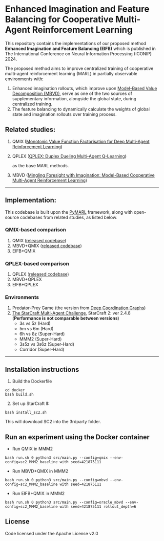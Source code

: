 # Enhanced Imagination and Feature Balancing for Cooperative Multi-Agent Reinforcement Learning
  
This repository contains the implementations of our proposed method **Enhanced Imagination and Feature Balancing (EIFB)** which is published in The International Conference on Neural Information Processing (ICONIP) 2024. 

The proposed method aims to improve centralized training of cooperative multi-agent reinforcement learning (MARL) in partially observable environments with: 
1. Enhanced imagination rollouts, which improve upon [Model-Based Value Decomposition (MBVD)](https://proceedings.neurips.cc/paper_files/paper/2022/hash/49be51578b507f37cd8b5fad379af183-Abstract-Conference.html), serve as one of the two sources of supplementary information, alongside the global state, during centralized training.
2. The feature balancing to dynamically calculate the weights of global state and imagination rollouts over training process.

## Related studies:

1. QMIX ([Monotonic Value Function Factorisation for Deep
 Multi-Agent Reinforcement Learning](https://www.jmlr.org/papers/v21/20-081.html))
2. QPLEX ([QPLEX: Duplex Dueling Multi-Agent Q-Learning](https://openreview.net/forum?id=Rcmk0xxIQV))

    as the base MARL methods.

3. MBVD ([Mingling Foresight with Imagination: Model-Based
 Cooperative Multi-Agent Reinforcement Learning](https://proceedings.neurips.cc/paper_files/paper/2022/hash/49be51578b507f37cd8b5fad379af183-Abstract-Conference.html))
---
## Implementation:
This codebase is built upon the [PyMARL](https://github.com/oxwhirl/pymarl) framework, along with open-source codebases from related studies, as listed below:
### QMIX-based comparison
1. QMIX ([released codebase](https://github.com/oxwhirl/pymarl))
2. MBVD+QMIX ([released codebase](https://proceedings.neurips.cc/paper_files/paper/2022/hash/49be51578b507f37cd8b5fad379af183-Abstract-Conference.html))
3. EIFB+QMIX

### QPLEX-based comparison
1. QPLEX ([released codebase](https://github.com/wjh720/QPLEX))
2. MBVD+QPLEX
3. EIFB+QPLEX

### Environments
1. Predator-Prey Game (the version from [Deep Coordination Graphs](https://github.com/wendelinboehmer/dcg/blob/master/src/envs/stag_hunt.py))
2. [The StarCraft Multi-Agent Challenge](https://github.com/oxwhirl/smac), StarCraft 2: ver 2.4.6 (**Performance is not comparable between versions**)
   - 3s vs 5z (Hard)
   - 5m vs 6m (Hard)
   - 6h vs 8z (Super-Hard)
   - MMM2 (Super-Hard)
   - 3s5z vs 3s6z (Super-Hard)
   - Corridor (Super-Hard)

---
## Installation instructions
1. Build the Dockerfile    
```shell 
cd docker 
bash build.sh 
``` 
2. Set up StarCraft II:    
```shell 
bash install_sc2.sh
 ``` 
This will download SC2 into the 3rdparty folder.

## Run an experiment using the Docker container
 - Run QMIX in MMM2
```shell
bash run.sh 0 python3 src/main.py --config=qmix --env-config=sc2_MMM2_baseline with seed=421875111
```

 - Run MBVD+QMIX in MMM2
```shell
bash run.sh 0 python3 src/main.py --config=mbvd --env-config=sc2_MMM2_baseline with seed=421875111
```

 - Run EIFB+QMIX in MMM2 
```shell
bash run.sh 0 python3 src/main.py --config=oracle_mbvd --env-config=sc2_MMM2_baseline with seed=421875111 rollout_depth=6
```

  
## License  
  
Code licensed under the Apache License v2.0
